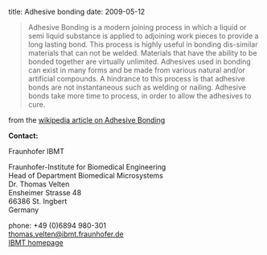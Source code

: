 title: Adhesive bonding
date: 2009-05-12 

> Adhesive Bonding is a modern joining process in which a liquid or semi liquid substance is applied 
> to adjoining work pieces to provide a long lasting bond. This process is highly useful in bonding
> dis-similar materials that can not be welded. Materials that have the ability to be bonded
> together are virtually unlimited. Adhesives used in bonding can exist in many forms and be made
> from various natural and/or artificial compounds. A hindrance to this process is that adhesive
> bonds are not instantaneous such as welding or nailing. Adhesive bonds take more time to process,
> in order to allow the adhesives to cure.

from the [wikipedia article on Adhesive Bonding](http://en.wikipedia.org/wiki/Adhesive_bonding)
<!--break-->
__Contact:__

Fraunhofer IBMT

Fraunhofer-Institute for Biomedical Engineering  
Head of Department Biomedical Microsystems  
Dr. Thomas Velten  
Ensheimer Strasse 48   
66386 St. Ingbert   
Germany  

phone: +49 (0)6894 980-301   
thomas.velten@ibmt.fraunhofer.de  
[IBMT homepage](http://www.ibmt.fraunhofer.de/fhg/ibmt_en/biomedical_engineering/biomedical_microsystems/microsensors_microfluidics/index.jsp)